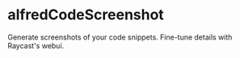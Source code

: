 # alfredCodeScreenshot
Generate screenshots of your code snippets. Fine-tune details with Raycast's webui.

